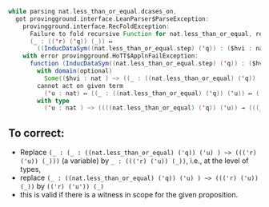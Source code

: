 ```scala
while parsing nat.less_than_or_equal.dcases_on,
  got provingground.interface.LeanParser$ParseException:
    provingground.interface.RecFoldException:
      Failure to fold recursive Function for nat.less_than_or_equal, recursion function
      (_ : (('r) ('q)) (_)) ↦
        ((InducDataSym((nat.less_than_or_equal.step) ('q)) : ($hvi : nat ) ~> ((_ : ((nat.less_than_or_equal) ('q)) ($hvi) ) ~> (((('r) ($hvi)) (_)) → ((('r) ((nat.succ) ($hvi))) (_))))) ↦ (($hru : nat) ↦ (ind{(nat.less_than_or_equal) ('q)($hru)}{($hiz : nat) ↦ ((_ : ((nat.less_than_or_equal) ('q)) ($hiz)) ↦ ((('r) ($hiz)) (_)))}(_)(InducDataSym((nat.less_than_or_equal.step) ('q))))))
    with error provingground.HoTT$ApplnFailException:
      function (InducDataSym((nat.less_than_or_equal.step) ('q)) : ($hvi : nat ) ~> ((_ : ((nat.less_than_or_equal) ('q)) ($hvi) ) ~> (((('r) ($hvi)) (_)) → ((('r) ((nat.succ) ($hvi))) (_))))) ↦ (($hru : nat) ↦ (ind{(nat.less_than_or_equal) ('q)($hru)}{($hiz : nat) ↦ ((_ : ((nat.less_than_or_equal) ('q)) ($hiz)) ↦ ((('r) ($hiz)) (_)))}(_)(InducDataSym((nat.less_than_or_equal.step) ('q)))))
        with domain(optional)
          Some(($hvi : nat ) ~> ((_ : ((nat.less_than_or_equal) ('q)) ($hvi) ) ~> (((('r) ($hvi)) (_)) → ((('r) ((nat.succ) ($hvi))) (_)))))
        cannot act on given term
          ('u : nat) ↦ ((_ : ((nat.less_than_or_equal) ('q)) ('u)) ↦ ((_ : (_ : ((nat.less_than_or_equal) ('q)) ('u) ) ~> ((('r) ('u)) (_))) ↦ ((_ : ((nat.less_than_or_equal) ('q)) ((nat.succ) ('u))) ↦ (_))))
        with type
          ('u : nat ) ~> ((((nat.less_than_or_equal) ('q)) ('u)) → (((_ : ((nat.less_than_or_equal) ('q)) ('u) ) ~> ((('r) ('u)) (_))) → ((((nat.less_than_or_equal) ('q)) ((nat.succ) ('u))) → ((('r) ((nat.succ) ('u))) (_)))))
```

## To correct:

* Replace `(_ : (_ : ((nat.less_than_or_equal) ('q)) ('u) ) ~> ((('r) ('u)) (_)))` (a variable) by `_ : ((('r) ('u)) (_))`, i.e., at the level of types,
* replace `(_ : ((nat.less_than_or_equal) ('q)) ('u) ) ~> ((('r) ('u)) (_))` by `(('r) ('u')) (_)`
* this is valid if there is a witness in scope for the given proposition.
